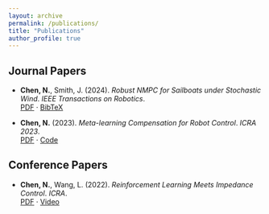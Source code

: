 ```yaml
---
layout: archive
permalink: /publications/
title: "Publications"
author_profile: true
---
```


## Journal Papers

- **Chen, N.**, Smith, J. (2024). *Robust NMPC for Sailboats under Stochastic Wind*. _IEEE Transactions on Robotics_.  
  [PDF](https://arxiv.org/pdf/xxxx.xxxx) · [BibTeX](#)

- **Chen, N.** (2023). *Meta-learning Compensation for Robot Control*. _ICRA 2023_.  
  [PDF](https://arxiv.org/pdf/yyyy.yyyy) · [Code](https://github.com/yourname/code)

## Conference Papers

- **Chen, N.**, Wang, L. (2022). *Reinforcement Learning Meets Impedance Control*. _ICRA_.  
  [PDF](#) · [Video](#)
